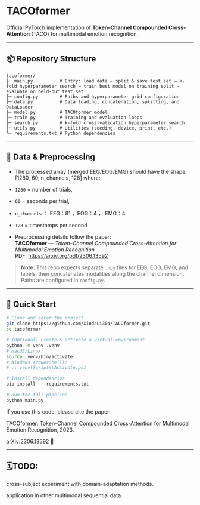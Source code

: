 # TACOformer

Official PyTorch implementation of **Token–Channel Compounded Cross-Attention** (TACO) for multimodal emotion recognition.

---

## 📦 Repository Structure


```
tacoformer/
├─ main.py          # Entry: load data → split & save test set → k-fold hyperparameter search → train best model on training split → evaluate on held-out test set
├─ config.py        # Paths and hyperparameter grid configuration
├─ data.py          # Data loading, concatenation, splitting, and DataLoader 
├─ model.py         # TACOformer model 
├─ train.py         # Training and evaluation loops 
├─ search.py        # k-fold cross-validation hyperparameter search
├─ utils.py         # Utilities (seeding, device, print, etc.)
└─ requirements.txt # Python dependencies
```

---

## 🧪 Data & Preprocessing

- The processed array (merged EEG/EOG/EMG) should have the shape:
[1280, 60, n_channels, 128]
where:
- `1280` = number of trials,
- `60`   = seconds per trial,
- `n_channels` ： EEG：81 ，EOG：4 ， EMG：4 
- `128`  = timestamps per second

- Preprocessing details follow the paper:  
**TACOformer** — *Token–Channel Compounded Cross-Attention for Multimodal Emotion Recognition*  
PDF: https://arxiv.org/pdf/2306.13592

> **Note:** This repo expects separate `.npy` files for EEG, EOG, EMG, and labels, then concatenates modalities along the channel dimension. Paths are configured in `config.py`.

---

## 🚀 Quick Start

```bash
# Clone and enter the project
git clone https://github.com/XindaLi304/TACOformer.git
cd tacoformer

# (Optional) Create & activate a virtual environment
python -m venv .venv
# macOS/Linux:
source .venv/bin/activate
# Windows (PowerShell):
# .\.venv\Scripts\Activate.ps1

# Install dependencies
pip install -r requirements.txt

# Run the full pipeline
python main.py
```

If you use this code, please cite the paper:

TACOformer: Token–Channel Compounded Cross-Attention for Multimodal Emotion Recognition, 2023.


arXiv:2306.13592
🤗


---
## 🗓️TODO:
cross-subject experiment with domain-adaptation methods.


application in other multimodal sequential data.


